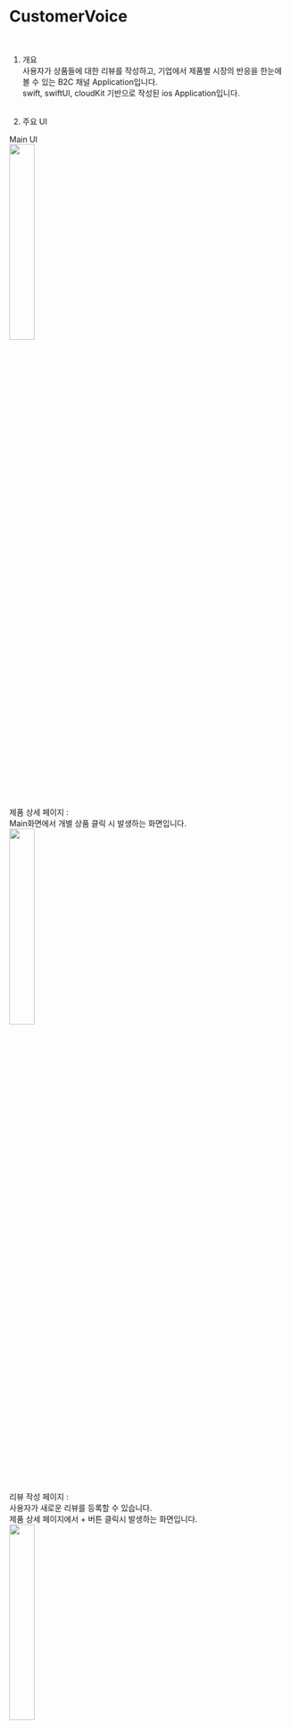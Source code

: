 # CustomerVoice
<br>

1. 개요 <br>
사용자가 상품들에 대한 리뷰를 작성하고, 기업에서 제품별 시장의 반응을 한눈에 볼 수 있는 B2C 채널 Application입니다. <br>
swift, swiftUI, cloudKit 기반으로 작성된 ios Application입니다.<br><br>

2. 주요 UI

Main UI<br>
<img src = "https://user-images.githubusercontent.com/12101752/134774823-31b63fb1-e177-4cc8-8a6f-b5e195639c3c.PNG" width="30%" height="30%"><br><br>
제품 상세 페이지 : <br>
	Main화면에서 개별 상품 클릭 시 발생하는 화면입니다.<br>
<img src = "https://user-images.githubusercontent.com/12101752/134774826-9c75be53-83d7-426b-98b5-694e5eb14627.PNG" width="30%" height="30%"><br><br>
리뷰 작성 페이지 : <br>
	사용자가 새로운 리뷰를 등록할 수 있습니다. <br>
	제품 상세 페이지에서 + 버튼 클릭시 발생하는 화면입니다.<br>
<img src = "https://user-images.githubusercontent.com/12101752/134774832-5d15a669-e687-4816-9bf2-d5480d42b98d.PNG" width="30%" height="30%"><br><br>
리뷰 상세 페이지 : <br>
	제품 상세 페이지에서 개별 리뷰 클릭시 발생하는 화면입니다. <br>
	해당 페이지에서 사용자는 해당 리뷰에 대한 삭제가 가능합니다.(편집 기능은 구현예정)<br>
<img src = "https://user-images.githubusercontent.com/12101752/134774829-fcc4aa4d-17a3-4575-beba-9c333a7e96f6.PNG" width="30%" height="30%"><br><br>


3. 추가 개선 과제 <br>
- 회원 가입 및 회원관리기능 추가 필요
- 리뷰 삭제/편집 시 권한이 있는 회원만 가능하도록 수정 필요
- Main 화면에서 제품 카테고리별로 필터 기능 추가 및 제품명/모델명으로 검색 기능 추가 필요
- 퍼포먼스 및 안정성 개선 필요
- 관리자 계정의 경우 제품 추가/수정/삭제가 가능하도록 구현 필요

<br>

4. Reference <br>
- https://github.com/rebeloper/SwiftUICloudKit
